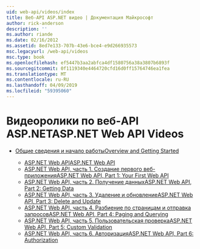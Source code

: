 ```yaml
---
uid: web-api/videos/index
title: Веб-API ASP.NET видео | Документация Майкрософт
author: rick-anderson
description: ''
ms.author: riande
ms.date: 02/16/2012
ms.assetid: 8ed7e133-707b-43e6-bce4-e9d266935573
msc.legacyurl: /web-api/videos
msc.type: book
ms.openlocfilehash: ef5447b3aa2abfca4df1580756a38a3807b6893f
ms.sourcegitcommit: 0f1119340e4464720cfd16d0ff15764746ea1fea
ms.translationtype: MT
ms.contentlocale: ru-RU
ms.lasthandoff: 04/09/2019
ms.locfileid: "59395060"
---
```

# <a name="aspnet-web-api-videos"></a><span data-ttu-id="4fab6-102">Видеоролики по веб-API ASP.NET</span><span class="sxs-lookup"><span data-stu-id="4fab6-102">ASP.NET Web API Videos</span></span>

- [<span data-ttu-id="4fab6-103">Общие сведения и начало работы</span><span class="sxs-lookup"><span data-stu-id="4fab6-103">Overview and Getting Started</span></span>](getting-started/index.md)

    - [<span data-ttu-id="4fab6-104">ASP.NET Web API</span><span class="sxs-lookup"><span data-stu-id="4fab6-104">ASP.NET Web API</span></span>](getting-started/aspnet-web-api.md)
    - [<span data-ttu-id="4fab6-105">ASP.NET Web API, часть 1. Создание первого веб-приложения</span><span class="sxs-lookup"><span data-stu-id="4fab6-105">ASP.NET Web API, Part 1: Your First Web API</span></span>](getting-started/your-first-web-api.md)
    - [<span data-ttu-id="4fab6-106">ASP.NET Web API, часть 2. Получение данных</span><span class="sxs-lookup"><span data-stu-id="4fab6-106">ASP.NET Web API, Part 2: Getting Data</span></span>](getting-started/getting-data.md)
    - [<span data-ttu-id="4fab6-107">ASP.NET Web API, часть 3. Удаление и обновление</span><span class="sxs-lookup"><span data-stu-id="4fab6-107">ASP.NET Web API, Part 3: Delete and Update</span></span>](getting-started/delete-and-update.md)
    - [<span data-ttu-id="4fab6-108">ASP.NET Web API, часть 4. Разбиение по страницам и отправка запросов</span><span class="sxs-lookup"><span data-stu-id="4fab6-108">ASP.NET Web API, Part 4: Paging and Querying</span></span>](getting-started/paging-and-querying.md)
    - [<span data-ttu-id="4fab6-109">ASP.NET Web API, часть 5. Пользовательская проверка</span><span class="sxs-lookup"><span data-stu-id="4fab6-109">ASP.NET Web API, Part 5: Custom Validation</span></span>](getting-started/custom-validation.md)
    - [<span data-ttu-id="4fab6-110">ASP.NET Web API, часть 6. Авторизация</span><span class="sxs-lookup"><span data-stu-id="4fab6-110">ASP.NET Web API, Part 6: Authorization</span></span>](getting-started/authorization.md)
